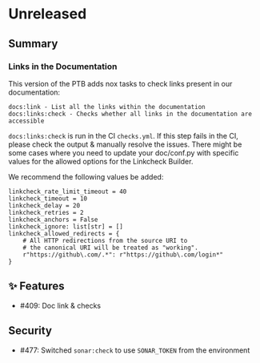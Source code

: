 # Unreleased

## Summary

### Links in the Documentation 
This version of the PTB adds nox tasks to check links present in our documentation:

    docs:link - List all the links within the documentation
    docs:links:check - Checks whether all links in the documentation are accessible

`docs:links:check` is run in the CI `checks.yml`. If this step fails in the CI,
please check the output & manually resolve the issues. There might be some cases
where you need to update your doc/conf.py with specific values for the allowed
options for the Linkcheck Builder.

We recommend the following values be added:

    linkcheck_rate_limit_timeout = 40
    linkcheck_timeout = 10
    linkcheck_delay = 20
    linkcheck_retries = 2
    linkcheck_anchors = False
    linkcheck_ignore: list[str] = []
    linkcheck_allowed_redirects = {
        # All HTTP redirections from the source URI to
        # the canonical URI will be treated as "working".
        r"https://github\.com/.*": r"https://github\.com/login*"
    }

## ✨ Features
* #409: Doc link & checks

## Security
* #477: Switched `sonar:check` to use `SONAR_TOKEN` from the environment